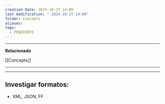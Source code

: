 ```yaml
---
creation Date: 2024-10-27 14:09
last modification: " 2024-10-27 14:09"
folder: Concepts
aliases: 
tags:
  - PENDIENTE
---
```

___
**Relacionado**

[[Concepts]]
___

___
## Investigar formatos:

- XML, JSON, FF